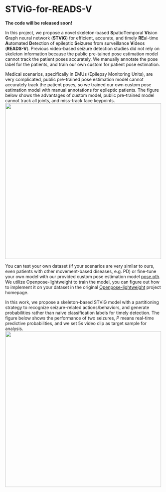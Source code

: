 # STViG-for-READS-V
**The code will be released soon!**

In this project, we propose a novel skeleton-based **S**patio**T**emporal **Vi**sion **G**raph neural network (**STViG**) for efficient, accurate, and timely **RE**al-time **A**utomated **D**etection of epileptic **S**eizures from surveillance **V**ideos (**READS-V**).
Previous video-based seizure detection studies did not rely on skeleton information because the public pre-tained pose estimation model cannot track the patient poses accurately. We manually annotate the pose label for the patients, and train our own custom for patient pose estimation. 

Medical scenarios, specifically in EMUs  (Epilepsy Monitoring Units), are very complicated, public pre-trained pose estimation model cannot accurately track the patient poses, so we trained our own custom pose estimation model with manual annotations for epileptic patients. The figure below shows the advantages of custom model, public pre-trained model cannot track all joints, and miss-track face keypoints.
<img src="https://github.com/xuyankun/STViG-for-READS-V/blob/main/compare.gif" width="500px">

You can test your own dataset (if your scenarios are very similar to ours, even patients with other movement-based diseases, e.g. PD) or fine-tune your own model with our provided custom pose estimation model [pose.pth](https://github.com/xuyankun/STViG-for-READS-V/blob/main/pose.pth). We utilize Openpose-lightweight to train the model, you can figure out how to implement it on your dataset in the original [Openpose-lightweight](https://github.com/Daniil-Osokin/lightweight-human-pose-estimation.pytorch) project homepage. 

In this work, we propose a skeleton-based STViG model with a partitioning strategy to recognize seizure-related actions/behaviors, and generate probabilities rather than naive classification labels for timely detection. The figure below shows the performance of two seizures, $P$ means real-time predictive probabilities, and we set $5s$ video clip as target sample for analysis.
<img src="https://github.com/xuyankun/STViG-for-READS-V/blob/main/performance.gif" width="500px">



